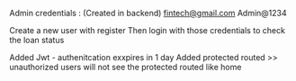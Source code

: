 Admin credentials : (Created in backend)
fintech@gmail.com
Admin@1234


Create a new user with register
Then login with those credentials to check the loan status


Added Jwt - authenitcation exxpires in 1 day
Added protected routed >> unauthorized users will not see the protected routed like home
